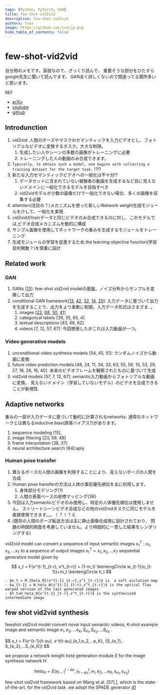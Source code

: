 ```yaml
---
tags: [Python, PyTorch, GAN]
title: few-shot-vid2vid
description: few-shot-vid2vid
authors: tsei
image: https://github.com/tseijp.png
hide_table_of_contents: false
---
```


# few-shot-vid2vid

自分用のメモです。英弱なので、ざっくり読んで、
重要そうな部分をひたすらgoogle先生に聞いて読んでます。
GAN全く詳しくないので間違ってる箇所多いと思います。

<!--truncate-->

REF

* [arXiv](https://arxiv.org/abs/1910.12713)
* [youtube](https://youtu.be/8AZBuyEuDqc)
* [github](https://github.com/NVlabs/few-shot-vid2vid)

## Introdunction

1. vid2vid: 人間のポーズやマスクのセマンティックを入力ビデオとし、フォトリアルなビデオに変換するタスク。大きな制限。
    1. 生成したい人やシーンの多数の画像がトレーニングに必要
    1. トレーニングした人の動画のみ合成できます。
1. `Typically, to obtain such a model, one begins with collecting a training dataset for the target task.` !?!?
1. 新たな入力セマンティックビデオへの一般化は不十分!?
    1. データセットに含まれていない被験者の動画を生成するなど目に見えないドメインに一般化できるモデルを目指すべき
    1. vid2vidモデルが少数の画像だけで一般化できない場合、多くの画像を収集する必要
1. attention(注目の？)メカニズムを使った新しいNetwork weight生成モジュールを介して、一般化を実現
1. vid2vidがtrainデータと同じビデオのみ合成できるのに対し、このモデルでは,ビデオ合成メカニズムを動的に構成
1. サンプル画像を使用してネットワークの重みを生成するモジュールをトレーニング
1. 生成モジュールの学習を促進するため,the learning objective function(学習目的関数？)を慎重に設計

## Related work

### GAN

1. GANs [[13][13]]: few-shot vid2vid modelの基盤。ノイズ分布からサンプルを変換して出力
1. conditional GAN framework[[13][13], [42][42], [32][32], [14][14], [25][25]]:
   入力データに基づいて出力を生成することで、出力をより柔軟に制御。入力データ形式はさまざま..。
    1. images [[22][22], [68][68], [30][30], [41][41]]
    1. categorical labels [39, 35, 65, 4]
    1. textual descriptions [43, 66, 62]
    1. videos [7, 12, 57, 67]: 今回使用したがこれは入力動画が一つ。

[13]: https://arxiv.org/abs/1612.05424
[14]: https://arxiv.org/abs/1704.00028
[22]: https://arxiv.org/abs/1611.07004
[25]: https://arxiv.org/abs/1812.04948
[30]: https://arxiv.org/abs/1703.00848
[32]: https://arxiv.org/abs/1606.07536
[41]: https://arxiv.org/abs/1903.07291
[42]: https://arxiv.org/abs/1511.06434
[68]: https://arxiv.org/abs/1703.10593

### Video generative models

1. unconditional video synthesis models [54, 45, 51]: ランダムノイズから動画に変換
2. future video prediction models [48, 24, 11, 34, 33, 63, 55, 56, 10, 53, 29, 27, 18, 28, 16, 40]:
   未来のビデオフレームを観察されたものに基づいて生成
3. vid2vid models [57, 7, 12, 67]: semantic入力動画からフォトリアルな動画に変換。
   見えないドメイン（学習していないモデル）のビデオを合成できることが新規性.

## Adaptive networks

重みの一部が入力データに基づいて動的に計算されるnetworks.
通常のネットワークとは異なるinductive bias(誘導バイアス?)があります。

  1. sequence modeling [15],
  1. image filtering [23, 59, 49]
  1. frame interpolation [38, 37]
  1. neural architecture search [64]:aply

### Human pose transfer

1. 異なるポーズの人間の画像を利用することにより、見えないポーズの人間を合成
1. Human pose transferの方法は人体の事前優先順位を主に利用します。
    1. 身体部分モデリング[1]
    1. 人間の表面ベースの座標マッピング[36]
1. 今回は入力semanticビデオのみ使用し、特定の人体優先順位は使用しません。
   ストリートシーンビデオ合成などの他のvid2vidタスクに同じモデルを直接使用できます。。。！？！？え
1. (既存の人間のポーズ転送方法は主に静止画像合成用に設計されており、
    問題の時間的側面を考慮していません。より時間的に一貫した結果をレンダリングする)

vid2vid model can convert a sequence of input semantic images
$s^T_1 : s_1,s_2,...s_T$ to a sequence of output images $x^T_1=x_1,x_2,...x_T$
sequential generative model given by

$$
x_t = F(x^{t-1}_{t-r}, s^t_{t-r}) = (1-m_t) \kentengCircle w_{t-1}(x_{t-1})+m_t \kentengCircle h_t
$$

    - $m_t = M_{heta_M}(x^{t-1}_{t-r},s^t_{t-r})$ is  a soft occlution map
    - $w_{t-1} = W_heta_W(x^{t-1}_{t-r},s^t_{t-r})$ is the optical flow warped version of the last generated images
    - $h_t=H_heta_H(x^{t-1}_{t-r},s^t_{t-r})$ is the synthesized intermediate image

## few shot vid2vid synthesis

fewshot vid2vid model convert novel input semantic videos,
K-shot example image and semantic image ${e_1,e_2,...e_K},{S_{e_1},S_{e_2},...S_{e_K}}$ .

$$
x_t = F(x^{t-1}_{t-au}, s^t_{t-au},{e_1,e_2,...e_K}, {S_{e_1}, S_{e_2},...S_{e_K})
$$

we propose a network weight $heta$ generation module $E$ for the image synthesis network $H$.

$$
heta_H = E(x_{t-1}^{t-au}, s^t_{t-au},{e_1,e_2,...e_K},{s_{e_1},s_{e_2}})
$$

few-shot vid2vid framework based on Wang et al. [57],], which is the state-of-the-art. for the vid2vid task .we adopt the SPADE generator [41]
